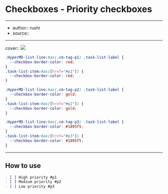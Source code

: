 

# Checkboxes - Priority checkboxes

---

- author:: rushi
- source::

---

cover:: ![](https://i.imgur.com/acGvB3R.png)

```css
.HyperMD-list-line:has(.cm-tag-p1) .task-list-label {
  --checkbox-border-color: red;
}
.task-list-item:has([href="#p1"]) {
  --checkbox-border-color: red;
}

.HyperMD-list-line:has(.cm-tag-p2) .task-list-label {
  --checkbox-border-color: gold;
}
.task-list-item:has([href="#p2"]) {
  --checkbox-border-color: gold;
}

.HyperMD-list-line:has(.cm-tag-p3) .task-list-label {
  --checkbox-border-color: #1895f5;
}
.task-list-item:has([href="#p3"]) {
  --checkbox-border-color: #1895f5;
}
```

---

## How to use

```md
- [ ] High priority #p1
- [ ] Medium priority #p2
- [ ] Low priority #p3
```
